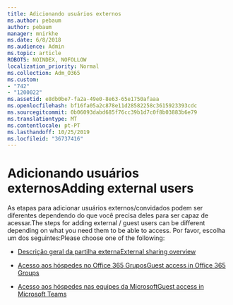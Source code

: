 ```yaml
---
title: Adicionando usuários externos
ms.author: pebaum
author: pebaum
manager: mnirkhe
ms.date: 6/8/2018
ms.audience: Admin
ms.topic: article
ROBOTS: NOINDEX, NOFOLLOW
localization_priority: Normal
ms.collection: Adm_O365
ms.custom:
- "742"
- "1200022"
ms.assetid: e8db0be7-fa2a-49e0-8e63-65e1750afaaa
ms.openlocfilehash: bf16fa05a2c878e11d28582258c3615923393cdc
ms.sourcegitcommit: 0b06093dabd685f76cc39b1d7c0f8b03883b6e79
ms.translationtype: MT
ms.contentlocale: pt-PT
ms.lasthandoff: 10/25/2019
ms.locfileid: "36737416"
---
```

# <a name="adding-external-users"></a><span data-ttu-id="f6f6f-102">Adicionando usuários externos</span><span class="sxs-lookup"><span data-stu-id="f6f6f-102">Adding external users</span></span>

<span data-ttu-id="f6f6f-103">As etapas para adicionar usuários externos/convidados podem ser diferentes dependendo do que você precisa deles para ser capaz de acessar.</span><span class="sxs-lookup"><span data-stu-id="f6f6f-103">The steps for adding external / guest users can be different depending on what you need them to be able to access.</span></span> <span data-ttu-id="f6f6f-104">Por favor, escolha um dos seguintes:</span><span class="sxs-lookup"><span data-stu-id="f6f6f-104">Please choose one of the following:</span></span>
  
- [<span data-ttu-id="f6f6f-105">Descrição geral da partilha externa</span><span class="sxs-lookup"><span data-stu-id="f6f6f-105">External sharing overview</span></span>](https://docs.microsoft.com/sharepoint/external-sharing-overview)

- [<span data-ttu-id="f6f6f-106">Acesso aos hóspedes no Office 365 Grupos</span><span class="sxs-lookup"><span data-stu-id="f6f6f-106">Guest access in Office 365 Groups</span></span>](https://support.office.com/en-gb/article/guest-access-in-office-365-groups-bfc7a840-868f-4fd6-a390-f347bf51aff6)

- [<span data-ttu-id="f6f6f-107">Acesso aos hóspedes nas equipes da Microsoft</span><span class="sxs-lookup"><span data-stu-id="f6f6f-107">Guest access in Microsoft Teams</span></span>](https://docs.microsoft.com/microsoftteams/guest-access-checklist)
